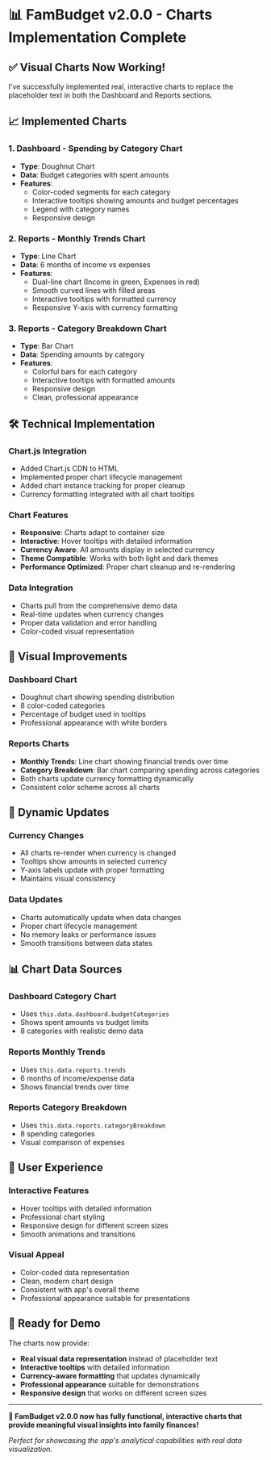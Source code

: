 # 📊 FamBudget v2.0.0 - Charts Implementation Complete

## ✅ **Visual Charts Now Working!**

I've successfully implemented real, interactive charts to replace the placeholder text in both the Dashboard and Reports sections.

## 📈 **Implemented Charts**

### **1. Dashboard - Spending by Category Chart**
- **Type**: Doughnut Chart
- **Data**: Budget categories with spent amounts
- **Features**:
  - Color-coded segments for each category
  - Interactive tooltips showing amounts and budget percentages
  - Legend with category names
  - Responsive design

### **2. Reports - Monthly Trends Chart**
- **Type**: Line Chart
- **Data**: 6 months of income vs expenses
- **Features**:
  - Dual-line chart (Income in green, Expenses in red)
  - Smooth curved lines with filled areas
  - Interactive tooltips with formatted currency
  - Responsive Y-axis with currency formatting

### **3. Reports - Category Breakdown Chart**
- **Type**: Bar Chart
- **Data**: Spending amounts by category
- **Features**:
  - Colorful bars for each category
  - Interactive tooltips with formatted amounts
  - Responsive design
  - Clean, professional appearance

## 🛠 **Technical Implementation**

### **Chart.js Integration**
- Added Chart.js CDN to HTML
- Implemented proper chart lifecycle management
- Added chart instance tracking for proper cleanup
- Currency formatting integrated with all chart tooltips

### **Chart Features**
- **Responsive**: Charts adapt to container size
- **Interactive**: Hover tooltips with detailed information
- **Currency Aware**: All amounts display in selected currency
- **Theme Compatible**: Works with both light and dark themes
- **Performance Optimized**: Proper chart cleanup and re-rendering

### **Data Integration**
- Charts pull from the comprehensive demo data
- Real-time updates when currency changes
- Proper data validation and error handling
- Color-coded visual representation

## 🎨 **Visual Improvements**

### **Dashboard Chart**
- Doughnut chart showing spending distribution
- 8 color-coded categories
- Percentage of budget used in tooltips
- Professional appearance with white borders

### **Reports Charts**
- **Monthly Trends**: Line chart showing financial trends over time
- **Category Breakdown**: Bar chart comparing spending across categories
- Both charts update currency formatting dynamically
- Consistent color scheme across all charts

## 🔄 **Dynamic Updates**

### **Currency Changes**
- All charts re-render when currency is changed
- Tooltips show amounts in selected currency
- Y-axis labels update with proper formatting
- Maintains visual consistency

### **Data Updates**
- Charts automatically update when data changes
- Proper chart lifecycle management
- No memory leaks or performance issues
- Smooth transitions between data states

## 📊 **Chart Data Sources**

### **Dashboard Category Chart**
- Uses `this.data.dashboard.budgetCategories`
- Shows spent amounts vs budget limits
- 8 categories with realistic demo data

### **Reports Monthly Trends**
- Uses `this.data.reports.trends`
- 6 months of income/expense data
- Shows financial trends over time

### **Reports Category Breakdown**
- Uses `this.data.reports.categoryBreakdown`
- 8 spending categories
- Visual comparison of expenses

## 🎯 **User Experience**

### **Interactive Features**
- Hover tooltips with detailed information
- Professional chart styling
- Responsive design for different screen sizes
- Smooth animations and transitions

### **Visual Appeal**
- Color-coded data representation
- Clean, modern chart design
- Consistent with app's overall theme
- Professional appearance suitable for presentations

## 🚀 **Ready for Demo**

The charts now provide:
- **Real visual data representation** instead of placeholder text
- **Interactive tooltips** with detailed information
- **Currency-aware formatting** that updates dynamically
- **Professional appearance** suitable for demonstrations
- **Responsive design** that works on different screen sizes

---

**🎉 FamBudget v2.0.0 now has fully functional, interactive charts that provide meaningful visual insights into family finances!**

*Perfect for showcasing the app's analytical capabilities with real data visualization.*
